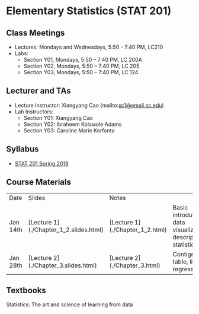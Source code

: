 
Elementary Statistics (STAT 201)
==========================

Class Meetings
------
* Lectures: Mondays and Wednesdays, 5:50 - 7:40 PM, LC210
* Labs: 
  - Section Y01, Mondays, 5:50 – 7:40 PM, LC 200A
  - Section Y02, Mondays, 5:50 – 7:40 PM, LC 205
  - Section Y03, Mondays, 5:50 – 7:40 PM, LC 124


Lecturer and TAs
------
* Lecture Instructor: Xiangyang Cao (mailto:xc1@email.sc.edu)
* Lab Instructors:
  - Section Y01: Xiangyang Cao
  - Section Y02: Ibraheem Kolawole Adams
  - Section Y03: Caroline Marie Kerfonta

Syllabus
------
* [STAT 201 Spring 2019](./Syllabus_Spring_2019.pdf)



Course Materials
------
<table>
  <tr>
    <td>Date</td>
    <td>Slides</td>
    <td>Notes</td>
    <td>&nbsp;</td>
  </tr>
  <tr>
    <td>Jan 14th</td>
    <td>[Lecture 1](./Chapter_1_2.slides.html)</td>
    <td>[Lecture 1](./Chapter_1_2.html)</td>
    <td>Basic introduction, data visualization, descriptive statistics</td>
  </tr>
  <tr>
    <td>Jan 28th</td>
    <td>[Lecture 2](./Chapter_3.slides.html)</td>
    <td>[Lecture 2](./Chapter_3.html)</td>
    <td>Contigency table, linear regression</td>
  </tr>
</table>


Textbooks
------

Statistics: The art and science of learning from data

